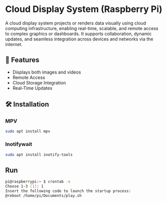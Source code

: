 # Cloud Display System (Raspberry Pi)

A cloud display system projects or renders data visually using cloud computing infrastructure, enabling real-time, scalable, and remote access to complex graphics or dashboards. It supports collaboration, dynamic updates, and seamless integration across devices and networks via the internet.

## 🚀 Features
- Displays both images and videos
- Remote Access
- Cloud Storage Integration
- Real-Time Updates

## 🛠️ Installation
### MPV
```bash
sudo apt install mpv
```

### Inotifywait
```bash
sudo apt install inotify-tools
```

## Run
```bash
pi@raspberrypi:~ $ crontab -e
Choose 1-3 [1]: 1
Insert the following code to launch the startup process:
@reboot /home/pi/Documents/play.sh
```
